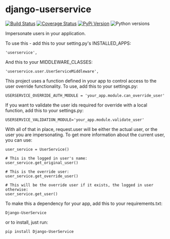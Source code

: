 # django-userservice

[![Build Status](https://github.com/uw-it-aca/django-userservice/workflows/tests/badge.svg)](https://github.com/uw-it-aca/django-userservice/actions)
[![Coverage Status](https://coveralls.io/repos/uw-it-aca/django-userservice/badge.svg?branch=main)](https://coveralls.io/r/uw-it-aca/django-userservice?branch=main)
[![PyPi Version](https://img.shields.io/pypi/v/django-userservice.svg)](https://pypi.python.org/pypi/django-userservice)
![Python versions](https://img.shields.io/pypi/pyversions/django-userservice.svg)

Impersonate users in your application.

To use this - add this to your setting.py's INSTALLED_APPS:

    'userservice',

And this to your MIDDLEWARE_CLASSES:

    'userservice.user.UserServiceMiddleware',

This project uses a function defined in your app to control access to the user override functionality. To use, add this to your settings.py:

    USERSERVICE_OVERRIDE_AUTH_MODULE = 'your_app.module.can_override_user'

If you want to validate the user ids required for override with a local function, add this to your settings.py:

    USERSERVICE_VALIDATION_MODULE='your_app.module.validate_user'

With all of that in place, request.user will be either the actual user, or the user you are impersonating.  To get more information about the current user, you can use:

    user_service = UserService()

    # This is the logged in user's name:
    user_service.get_original_user()

    # This is the override user:
    user_service.get_override_user()

    # This will be the override user if it exists, the logged in user otherwise:
    user_service.get_user()

To make this a dependency for your app, add this to your requirements.txt:

    Django-UserService

or to install, just run:

    pip install Django-UserService

